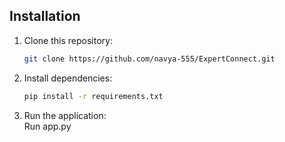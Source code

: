 ## Installation

1. Clone this repository:

    ```bash
    git clone https://github.com/navya-555/ExpertConnect.git
    ```

2. Install dependencies:

    ```bash
    pip install -r requirements.txt
    ```
  
3. Run the application:<br>
    Run app.py
